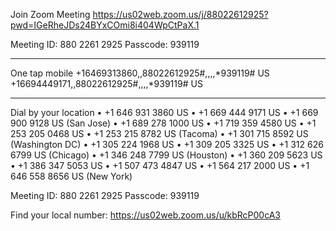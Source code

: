 Join Zoom Meeting
https://us02web.zoom.us/j/88022612925?pwd=IGeRheJDs24BYxCOmi8i404WpCtPaX.1

Meeting ID:  880 2261 2925
Passcode: 939119

---

One tap mobile
+16469313860,,88022612925#,,,,*939119# US
+16694449171,,88022612925#,,,,*939119# US

---

Dial by your location
• +1 646 931 3860 US
• +1 669 444 9171 US
• +1 669 900 9128 US (San Jose)
• +1 689 278 1000 US
• +1 719 359 4580 US
• +1 253 205 0468 US
• +1 253 215 8782 US (Tacoma)
• +1 301 715 8592 US (Washington DC)
• +1 305 224 1968 US
• +1 309 205 3325 US
• +1 312 626 6799 US (Chicago)
• +1 346 248 7799 US (Houston)
• +1 360 209 5623 US
• +1 386 347 5053 US
• +1 507 473 4847 US
• +1 564 217 2000 US
• +1 646 558 8656 US (New York)

Meeting ID:  880 2261 2925
Passcode: 939119

Find your local number: https://us02web.zoom.us/u/kbRcP00cA3



